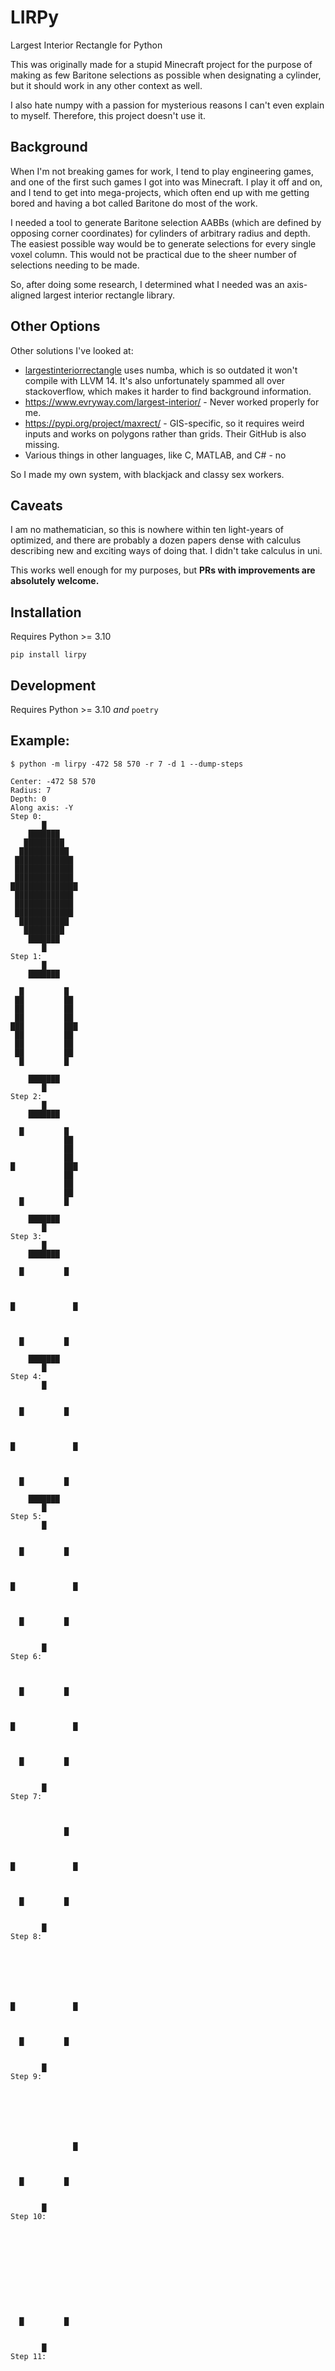 # LIRPy

Largest Interior Rectangle for Python

This was originally made for a stupid Minecraft project for the purpose of making as few Baritone selections as possible when designating a cylinder, but it should work in any other context as well.

I also hate numpy with a passion for mysterious reasons I can't even explain to myself.  Therefore, this project doesn't use it.

## Background

When I'm not breaking games for work, I tend to play engineering games, and one of the first such games I got into was Minecraft.  I play it off and on, and I tend to get into mega-projects, which often end up with me getting bored and having a bot called Baritone do most of the work. 

I needed a tool to generate Baritone selection AABBs (which are defined by opposing corner coordinates) for cylinders of arbitrary radius and depth. The easiest possible way would be to generate selections for every single voxel column.  This would not be practical due to the sheer number of selections needing to be made.

So, after doing some research, I determined what I needed was an axis-aligned largest interior rectangle library.

## Other Options

Other solutions I've looked at:

* [largestinteriorrectangle](https://github.com/lukasalexanderweber/lir) uses numba, which is so outdated it won't compile with LLVM 14.  It's also unfortunately spammed all over stackoverflow, which makes it harder to find background information.
* https://www.evryway.com/largest-interior/ - Never worked properly for me.
* https://pypi.org/project/maxrect/ - GIS-specific, so it requires weird inputs and works on polygons rather than grids. Their GitHub is also missing.
* Various things in other languages, like C, MATLAB, and C# - no

So I made my own system, with blackjack and classy sex workers.

## Caveats

I am no mathematician, so this is nowhere within ten light-years of optimized, and there are probably a dozen papers dense with calculus describing new and exciting ways of doing that. I didn't take calculus in uni.

This works well enough for my purposes, but **PRs with improvements are absolutely welcome.**

## Installation

Requires Python >= 3.10

`pip install lirpy`

## Development

Requires Python >= 3.10 *and* `poetry`

## Example:
```shell
$ python -m lirpy -472 58 570 -r 7 -d 1 --dump-steps
```
```
Center: -472 58 570
Radius: 7
Depth: 0
Along axis: -Y
Step 0:
       █       
    ███████    
   █████████   
  ███████████  
 █████████████ 
 █████████████ 
 █████████████ 
███████████████
 █████████████ 
 █████████████ 
 █████████████ 
  ███████████  
   █████████   
    ███████    
       █       
Step 1:
       █       
    ███████    
               
  █         █  
 ██         ██ 
 ██         ██ 
 ██         ██ 
███         ███
 ██         ██ 
 ██         ██ 
 ██         ██ 
  █         █  
               
    ███████    
       █       
Step 2:
       █       
    ███████    
               
  █         █  
            ██ 
            ██ 
            ██ 
█           ███
            ██ 
            ██ 
            ██ 
  █         █  
               
    ███████    
       █       
Step 3:
       █       
    ███████    
               
  █         █  
               
               
               
█             █
               
               
               
  █         █  
               
    ███████    
       █       
Step 4:
       █       
               
               
  █         █  
               
               
               
█             █
               
               
               
  █         █  
               
    ███████    
       █       
Step 5:
       █       
               
               
  █         █  
               
               
               
█             █
               
               
               
  █         █  
               
               
       █       
Step 6:
               
               
               
  █         █  
               
               
               
█             █
               
               
               
  █         █  
               
               
       █       
Step 7:
               
               
               
            █  
               
               
               
█             █
               
               
               
  █         █  
               
               
       █       
Step 8:
               
               
               
               
               
               
               
█             █
               
               
               
  █         █  
               
               
       █       
Step 9:
               
               
               
               
               
               
               
              █
               
               
               
  █         █  
               
               
       █       
Step 10:
               
               
               
               
               
               
               
               
               
               
               
  █         █  
               
               
       █       
Step 11:
               
               
               
               
               
               
               
               
               
               
               
            █  
               
               
       █       
Step 12:
               
               
               
               
               
               
               
               
               
               
               
               
               
               
       █       
Step 13:
               
               
               
               
               
               
               
               
               
               
               
               
               
               
               
#sel clear
#sel 1 -462 58 579
#sel 2 -454 58 589
#sel 1 -464 58 581
#sel 2 -463 58 587
#sel 1 -453 58 581
#sel 2 -452 58 587
#sel 1 -461 58 578
#sel 2 -455 58 578
#sel 1 -461 58 590
#sel 2 -455 58 590
#sel 1 -458 58 577
#sel 2 -458 58 577
#sel 1 -463 58 580
#sel 2 -463 58 580
#sel 1 -453 58 580
#sel 2 -453 58 580
#sel 1 -465 58 584
#sel 2 -465 58 584
#sel 1 -451 58 584
#sel 2 -451 58 584
#sel 1 -463 58 588
#sel 2 -463 58 588
#sel 1 -453 58 588
#sel 2 -453 58 588
#sel 1 -458 58 591
#sel 2 -458 58 591
```